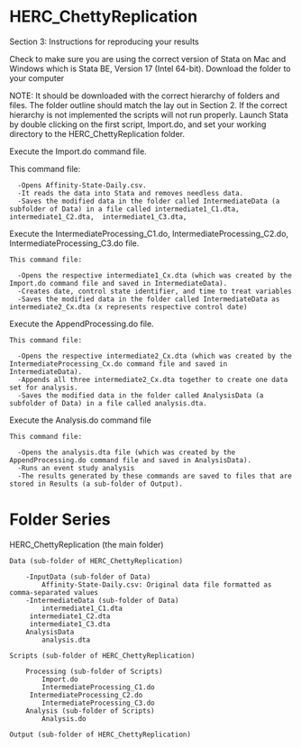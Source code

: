 # HERC_ChettyReplication

Section 3: Instructions for reproducing your results

   Check to make sure you are using the correct version of Stata on Mac and Windows which is Stata BE, Version 17 (Intel 64-bit). 
   Download the  folder to your computer 
   
   NOTE: It should be downloaded with the correct hierarchy of folders and files. The folder outline should match the lay out in Section 2. If the correct hierarchy is not implemented the scripts will not run properly. 
   Launch Stata by double clicking on the first script, Import.do, and set your working directory to the HERC_ChettyReplication folder. 

Execute the Import.do command file. 

  This command file: 
  
      -Opens Affinity-State-Daily.csv.
      -It reads the data into Stata and removes needless data. 
      -Saves the modified data in the folder called IntermediateData (a subfolder of Data) in a file called intermediate1_C1.dta, intermediate1_C2.dta,  intermediate1_C3.dta, 

Execute the IntermediateProcessing_C1.do, IntermediateProcessing_C2.do, IntermediateProcessing_C3.do file. 

    This command file:
    
      -Opens the respective intermediate1_Cx.dta (which was created by the Import.do command file and saved in IntermediateData).
      -Creates date, control state identifier, and time to treat variables
      -Saves the modified data in the folder called IntermediateData as intermediate2_Cx.dta (x represents respective control date)
  
 Execute the AppendProcessing.do file. 
 
    This command file:
    
      -Opens the respective intermediate2_Cx.dta (which was created by the IntermediateProcessing_Cx.do command file and saved in IntermediateData).
      -Appends all three intermediate2_Cx.dta together to create one data set for analysis. 
      -Saves the modified data in the folder called AnalysisData (a subfolder of Data) in a file called analysis.dta.
 
 Execute the Analysis.do command file 
 
    This command file:
    
      -Opens the analysis.dta file (which was created by the AppendProcessing.do command file and saved in AnalysisData). 
      -Runs an event study analysis 
      -The results generated by these commands are saved to files that are stored in Results (a sub-folder of Output). 


# Folder Series
HERC_ChettyReplication (the main folder)
	
	Data (sub-folder of HERC_ChettyReplication) 
   
		-InputData (sub-folder of Data) 
			Affinity-State-Daily.csv: Original data file formatted as comma-separated values
		-IntermediateData (sub-folder of Data) 
			intermediate1_C1.dta
         intermediate1_C2.dta
         intermediate1_C3.dta
		AnalysisData
			analysis.dta
         
	Scripts (sub-folder of HERC_ChettyReplication) 
   
		Processing (sub-folder of Scripts) 
			Import.do
			IntermediateProcessing_C1.do
         IntermediateProcessing_C2.do
			IntermediateProcessing_C3.do
		Analysis (sub-folder of Scripts) 
			Analysis.do
         
	Output (sub-folder of HERC_ChettyReplication)
